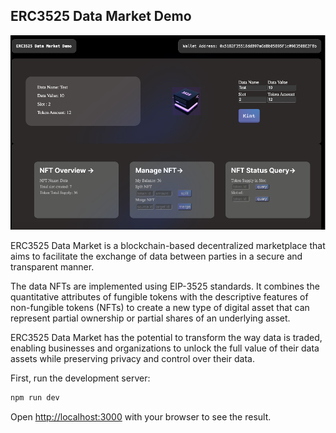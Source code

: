 
## ERC3525 Data Market Demo

![ERC3525 Data Market](./public/erc3525_data_market.png)

ERC3525 Data Market is a blockchain-based decentralized marketplace that aims to facilitate the exchange of data between parties in a secure and transparent manner.

The data NFTs are implemented using EIP-3525 standards. It combines the quantitative attributes of fungible tokens with the descriptive features of non-fungible tokens (NFTs) to create a new type of digital asset that can represent partial ownership or partial shares of an underlying asset. 

 ERC3525 Data Market has the potential to transform the way data is traded, enabling businesses and organizations to unlock the full value of their data assets while preserving privacy and control over their data.

First, run the development server:

```bash
npm run dev
```

Open [http://localhost:3000](http://localhost:3000) with your browser to see the result.

